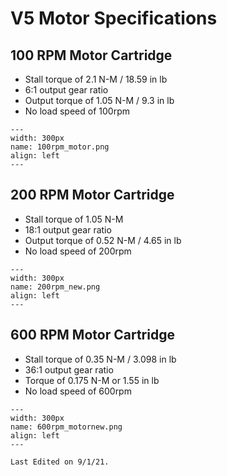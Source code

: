 # V5 Motor Specifications

## 100 RPM Motor Cartridge
- Stall torque of 2.1 N-M / 18.59 in lb
- 6:1 output gear ratio
- Output torque of 1.05 N-M / 9.3 in lb
- No load speed of 100rpm 

```{figure} ././_images/beginning/100rpm_motor.png
---
width: 300px
name: 100rpm_motor.png
align: left
---
```

## 200 RPM Motor Cartridge
- Stall torque of 1.05 N-M
- 18:1 output gear ratio
- Output torque of 0.52 N-M / 4.65 in lb
- No load speed of 200rpm 

```{figure} ././_images/beginning/200rpm_new.png
---
width: 300px
name: 200rpm_new.png
align: left
---
```


## 600 RPM Motor Cartridge
- Stall torque of 0.35 N-M / 3.098 in lb
- 36:1 output gear ratio
- Torque of 0.175 N-M or 1.55 in lb
- No load speed of 600rpm 

```{figure} ././_images/beginning/600rpm_motornew.png
---
width: 300px
name: 600rpm_motornew.png
align: left
---
```

```{important}
Last Edited on 9/1/21.
```